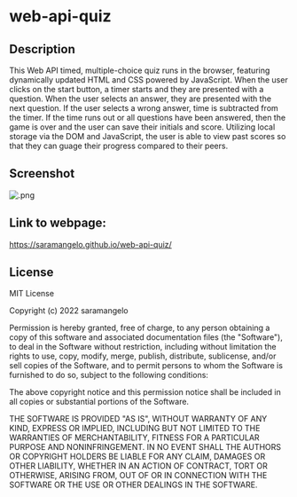 # web-api-quiz

## Description

This Web API timed, multiple-choice quiz runs in the browser, featuring dynamically updated HTML and CSS powered by JavaScript. When the user clicks on the start button, a timer starts and they are presented with a question. When the user selects an answer, they are presented with the next question. If the user selects a wrong answer, time is subtracted from the timer. If the time runs out or all questions have been answered, then the game is over and the user can save their initials and score. Utilizing local storage via the DOM and JavaScript, the user is able to view past scores so that they can guage their progress compared to their peers. 

## Screenshot

![.png]()

## Link to webpage:

https://saramangelo.github.io/web-api-quiz/

## License

MIT License

Copyright (c) 2022 saramangelo

Permission is hereby granted, free of charge, to any person obtaining a copy
of this software and associated documentation files (the "Software"), to deal
in the Software without restriction, including without limitation the rights
to use, copy, modify, merge, publish, distribute, sublicense, and/or sell
copies of the Software, and to permit persons to whom the Software is
furnished to do so, subject to the following conditions:

The above copyright notice and this permission notice shall be included in all
copies or substantial portions of the Software.

THE SOFTWARE IS PROVIDED "AS IS", WITHOUT WARRANTY OF ANY KIND, EXPRESS OR
IMPLIED, INCLUDING BUT NOT LIMITED TO THE WARRANTIES OF MERCHANTABILITY,
FITNESS FOR A PARTICULAR PURPOSE AND NONINFRINGEMENT. IN NO EVENT SHALL THE
AUTHORS OR COPYRIGHT HOLDERS BE LIABLE FOR ANY CLAIM, DAMAGES OR OTHER
LIABILITY, WHETHER IN AN ACTION OF CONTRACT, TORT OR OTHERWISE, ARISING FROM,
OUT OF OR IN CONNECTION WITH THE SOFTWARE OR THE USE OR OTHER DEALINGS IN THE
SOFTWARE.
